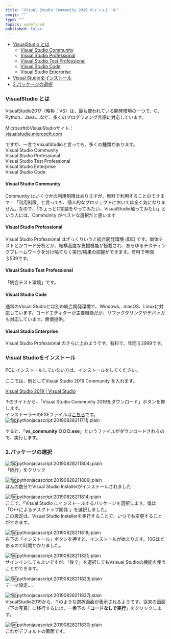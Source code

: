 ```yaml
---
title: "Visual Studio Community 2019 のインストール"
emoji: ""
type: ""
topics: undefined
published: false
---
```


* [VisualStudio とは](#VisualStudio-とは)  
   * [Visual Studio Community](#Visual-Studio-Community)  
   * [Visual Studio Professional](#Visual-Studio-Professional)  
   * [Visual Studio Test Professional](#Visual-Studio-Test-Professional)  
   * [Visual Studio Code](#Visual-Studio-Code)  
   * [Visual Studio Enterprise](#Visual-Studio-Enterprise)
* [Visual Studioをインストール](#Visual-Studioをインストール)
* [2.パッケージの選択](#2パッケージの選択)

### VisualStudio とは

VisualStudio2017（略称：VS）は、最も使われている開発環境の一つで、C、Python、Java....など、多くのプログラミング言語に対応しています。

MicrosoftのVisualStudioサイト：  
[visualstudio.microsoft.com](https://visualstudio.microsoft.com/)

 ですが、一言でVisualStudioと言っても、多くの種類があります。  
Visual Studio Community  
Visual Studio Professional  
Visual Studio Test Professional  
Visual Studio Enterprise  
Visual Studio Code

#### Visual Studio Community

Community はいくつかの利用制限はありますが、無料で利用することのできます！「利用制限」と言っても、個人的なプロジェクトにおいては全く気になりません。なので、「ちょっとC言語をやってみたい、VisualStudio触ってみたい」という人には、Community がベストな選択だと思います  
  
#### Visual Studio Professional

Visual Studio Professional はざっくりいうと統合開発環境 (IDE) です。単体テストとかコード分析とか、結構高度な支援機能が搭載され、あらゆるテスティングフレームワークを分け隔てなく実行/結果の把握ができます。有料で年間＄539です。  
  
#### Visual Studio Test Professional

「統合テスト環境」です。  
  
#### Visual Studio Code

通常のVisual Studioとは別の統合開発環境で、Windows、macOS、Linuxに対応しています。コードエディターが主要機能だが、リファクタリングやデバッガも対応しています。無償提供。  
  
#### Visual Studio Enterprise

Visual Studio Professional のさらに上のようです。有料で、年間＄2999です。

### Visual Studioをインストール

PCにインストールしていない方は、インストールをしてください。

 ここでは、例としてVisual Studio 2019 Community を入れます。

[Visual Studio 2019 | Visual Studio](https://visualstudio.microsoft.com/ja/vs/)

↑のサイトから、「Visual Studio Community 2019をダウンロード」ボタンを押します。  
インストーラーのEXEファイルは[こちら](https://visualstudio.microsoft.com/thank-you-downloading-visual-studio/?sku=Community&rel=16)です。  
![f:id:pythonjacascript:20190828211711j:plain](/images/ppythonjacascript2019082820190828211711.jpg "f:id:pythonjacascript:20190828211711j:plain")

すると、「**vs\_community ○○○.exe**」というファイルがダウンロードされるので、実行します。  

### 2.パッケージの選択

![f:id:pythonjacascript:20190828211804j:plain](/images/ppythonjacascript2019082820190828211804.jpg "f:id:pythonjacascript:20190828211804j:plain")  
「続行」をクリック

  
![f:id:pythonjacascript:20190828211809j:plain](/images/ppythonjacascript2019082820190828211809.jpg "f:id:pythonjacascript:20190828211809j:plain")  
ほんの数分でVisual Studio Installerがインストールされました

  
![f:id:pythonjacascript:20190828211814j:plain](/images/ppythonjacascript2019082820190828211814.jpg "f:id:pythonjacascript:20190828211814j:plain")  
ここで、「Visual Studio にインストールするパッケージを選択します。僕は「C++によるデスクトップ開発 」を選択しました。  
この設定は、Visual Studio Installerを実行することで、いつでも変更することができます。

  
![f:id:pythonjacascript:20190828211818j:plain](/images/ppythonjacascript2019082820190828211818.jpg "f:id:pythonjacascript:20190828211818j:plain")  
右下の「インストール」ボタンを押すと、インストールが始まります。10Gほどあるので時間かかりました。

  
![f:id:pythonjacascript:20190828211821j:plain](/images/ppythonjacascript2019082820190828211821.jpg "f:id:pythonjacascript:20190828211821j:plain")  
サインインしてもよいですが、「後で」を選択してもVsisual Studioの機能を使うことができます。
  
  
![f:id:pythonjacascript:20190828211823j:plain](/images/ppythonjacascript2019082820190828211823.jpg "f:id:pythonjacascript:20190828211823j:plain")  
テーマ設定....

  
![f:id:pythonjacascript:20190828211827j:plain](/images/ppythonjacascript2019082820190828211827.jpg "f:id:pythonjacascript:20190828211827j:plain")  
VisualStudio2019から、↑のような選択画面が表示されるようです。従来の画面（下の写真）に移行するには、一番下の「**コードなしで実行**」をクリックします。

  
![f:id:pythonjacascript:20190828211830j:plain](/images/ppythonjacascript2019082820190828211830.jpg "f:id:pythonjacascript:20190828211830j:plain")  
これがデフォルトの画面です。